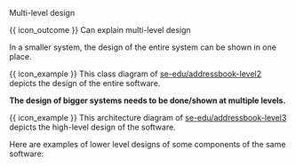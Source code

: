 <span id="title">Multi-level design</span>

<span id="prereqs"></span>

<span id="outcomes">{{ icon_outcome }} Can explain multi-level design</span>

<div id="body">

In a smaller system, the design of the entire system can be shown in one place.

<div v-closeable alt="single-level design example">

<box>

{{ icon_example }} This class diagram of [se-edu/addressbook-level2](https://se-education.org/addressbook-level2) depicts the design of the entire software.

<pic src="https://se-education.org/addressbook-level2/images/mainClassDiagram.png" width="600" />

</box>

</div>

**The design of bigger systems needs to be done/shown at multiple levels.**

<div v-closeable alt="multi-level design example">

<box>

{{ icon_example }} This architecture diagram of [se-edu/addressbook-level3](https://se-education.org/addressbook-level3) depicts the high-level design of the software.

<pic src="https://se-education.org/addressbook-level3/images/ArchitectureDiagram.png" width="300" />

Here are examples of lower level designs of some components of the same software:

<tabs>
  <tab header="UI">

<pic src="https://se-edu.github.io/addressbook-level3/images/UiClassDiagram.png" width="700" />

  </tab>
  <tab header="Logic" class="d-print-none">

<pic src="https://se-edu.github.io/addressbook-level3/images/LogicClassDiagram.png" width="800" />

  </tab>
  <tab header="Storage" class="d-print-none">

<pic src="https://se-edu.github.io/addressbook-level3/images/StorageClassDiagram.png" width="700" />

  </tab>
</tabs>

</box>

</div>

</div>

<div id="extras">
</div>
